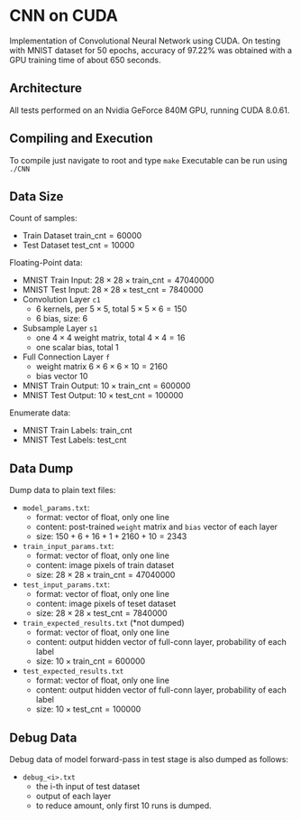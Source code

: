 # CNN on CUDA
Implementation of Convolutional Neural Network using CUDA. On testing with MNIST dataset for 50 epochs, accuracy of 97.22% was obtained with a GPU training time of about 650 seconds.

## Architecture
All tests performed on an Nvidia GeForce 840M GPU, running CUDA 8.0.61.

## Compiling and Execution
To compile just navigate to root and type `make`
Executable can be run using `./CNN`

## Data Size

Count of samples:
- Train Dataset $\mathsf{train\_cnt} = 60000$
- Test Dataset $\mathsf{test\_cnt} = 10000$

Floating-Point data:

- MNIST Train Input: $28 \times 28 \times \mathsf{train\_cnt} = 47040000$
- MNIST Test Input: $28 \times 28 \times \mathsf{test\_cnt} = 7840000$
- Convolution Layer `c1`
  - 6 kernels, per $5 \times 5$, total $5 \times 5 \times 6=150$
  - 6 bias, size: $6$
- Subsample Layer `s1`
  - one $4 \times 4$ weight matrix, total $4 \times 4 = 16$
  - one scalar bias, total $1$
- Full Connection Layer `f`
  - weight matrix $6 \times 6 \times 6 \times 10 = 2160$
  - bias vector $10$
- MNIST Train Output: $10 \times \mathsf{train\_cnt} = 600000$
- MNIST Test Output: $10 \times \mathsf{test\_cnt} = 100000$

Enumerate data:
- MNIST Train Labels: $\mathsf{train\_cnt}$
- MNIST Test Labels: $\mathsf{test\_cnt}$

## Data Dump

Dump data to plain text files:

- `model_params.txt`:
  - format: vector of float, only one line
  - content: post-trained `weight` matrix and `bias` vector of each layer
  - size: $150 + 6 + 16 + 1 + 2160 + 10=2343$
- `train_input_params.txt`:
  - format: vector of float, only one line
  - content: image pixels of train dataset
  - size: $28 \times 28 \times \mathsf{train\_cnt} = 47040000$
- `test_input_params.txt`:
  - format: vector of float, only one line
  - content: image pixels of teset dataset
  - size: $28 \times 28 \times \mathsf{test\_cnt} = 7840000$
- `train_expected_results.txt` (\*not dumped)
  - format: vector of float, only one line
  - content: output hidden vector of full-conn layer, probability of each label
  - size: $10 \times \mathsf{train\_cnt} = 600000$
- `test_expected_results.txt`
  - format: vector of float, only one line
  - content: output hidden vector of full-conn layer, probability of each label
  - size: $10 \times \mathsf{test\_cnt} = 100000$

## Debug Data

Debug data of model forward-pass in test stage is also dumped as follows:

- `debug_<i>.txt`
  - the i-th input of test dataset
  - output of each layer
  - to reduce amount, only first 10 runs is dumped.
